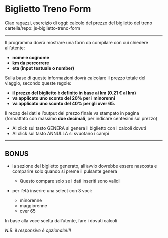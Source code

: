 # Biglietto Treno Form

Ciao ragazzi,
esercizio di oggi: calcolo del prezzo del biglietto del treno
cartella/repo: js-biglietto-treno-form

---

Il programma dovrà mostrare una form da compilare con cui chiedere all’utente:

- **nome e cognome**
- **km da percorrere**
- **eta (input testuale o number)**

Sulla base di queste informazioni dovrà calcolare il prezzo totale del viaggio, secondo queste regole:

- **il prezzo del biglietto è definito in base ai km (0.21 € al km)**
- **va applicato uno sconto del 20% per i minorenni**
- **va applicato uno sconto del 40% per gli over 65.**
  
Il recap dei dati e l’output del prezzo finale va stampato in pagina (formattato con massimo **due decimali**, per indicare centesimi sul prezzo)

- Al click sul tasto GENERA si genera il biglietto con i calcoli dovuti
- Al click sul tasto ANNULLA si svuotano i campi

---

## BONUS

- la sezione del biglietto generato, all’avvio dovrebbe essere nascosta e comparire solo quando si preme il pulsante genera
  - Questo compare solo se i dati inseriti sono validi

- per l’età inserire una select con 3 voci:
  - minorenne
  - maggiorenne
  - over 65

In base alla voce scelta dall’utente, fare i dovuti calcoli

_N.B._
_il responsive è opzionale!!!!_